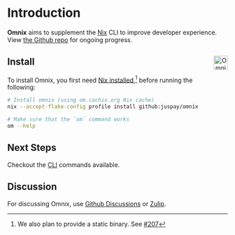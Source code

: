 # Introduction

**Omnix** aims to supplement the [Nix](https://nixos.asia/en/nix) CLI to improve developer experience. View [the Github repo](https://github.com/juspay/omnix) for ongoing progress.

<p style="text-align: center; float: right">
<img src="favicon.svg" alt="Omnix Logo" width="32px" />
</p>



## Install

To install Omnix, you first need [Nix installed](https://nixos.asia/en/install),[^static] before running the following:

```sh
# Install omnix (using om.cachix.org Nix cache)
nix --accept-flake-config profile install github:juspay/omnix

# Make sure that the `om` command works
om --help
```

## Next Steps

Checkout the [CLI](om/index.md) commands available.

## Discussion

For discussing Omnix, use [Github Discussions](https://github.com/juspay/omnix/discussions) or [Zulip](https://nixos.zulipchat.com/#narrow/stream/415454-omnix).

[^static]: We also plan to provide a static binary. See [#207](https://github.com/juspay/omnix/issues/207)
